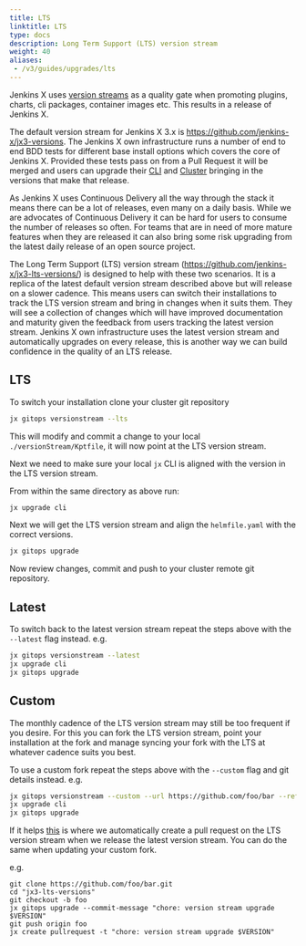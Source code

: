```yaml
---
title: LTS
linktitle: LTS
type: docs
description: Long Term Support (LTS) version stream
weight: 40
aliases:
 - /v3/guides/upgrades/lts
---
```

 
Jenkins X uses [version streams](/about/concepts/version-stream/) as a quality gate when promoting plugins, charts, cli packages, container images etc.  This results in a release of Jenkins X.

The default version stream for Jenkins X 3.x is <https://github.com/jenkins-x/jx3-versions>.  The Jenkins X own infrastructure runs a number of end to end BDD tests for different base install options which covers the core of Jenkins X.  Provided these tests pass on from a Pull Request it will be merged and users can upgrade their [CLI](/v3/guides/upgrades/cli) and [Cluster](/v3/guides/upgrades/cluster) bringing in the versions that make that release.

As Jenkins X uses Continuous Delivery all the way through the stack it means there can be a lot of releases, even many on a daily basis.  While we are advocates of Continuous Delivery it can be hard for users to consume the number of releases so often.  For teams that are in need of more mature features when they are released it can also bring some risk upgrading from the latest daily release of an open source project.

The Long Term Support (LTS) version stream (<https://github.com/jenkins-x/jx3-lts-versions/>) is designed to help with these two scenarios.  It is a replica of the latest default version stream described above but will release on a slower cadence.  This means users can switch their installations to track the LTS version stream and bring in changes when it suits them.  They will see a collection of changes which will have improved documentation and maturity given the feedback from users tracking the latest version stream.  Jenkins X own infrastructure uses the latest version stream and automatically upgrades on every release, this is another way we can build confidence in the quality of an LTS release.

## LTS

To switch your installation clone your cluster git repository

```bash
jx gitops versionstream --lts
```

This will modify and commit a change to your local `./versionStream/Kptfile`, it will now point at the LTS version stream.

Next we need to make sure your local `jx` CLI is aligned with the version in the LTS version stream.

From within the same directory as above run:

```bash
jx upgrade cli
```

Next we will get the LTS version stream and align the `helmfile.yaml` with the correct versions.

```bash
jx gitops upgrade
```

Now review changes, commit and push to your cluster remote git repository.

## Latest

To switch back to the latest version stream repeat the steps above with the `--latest` flag instead.
e.g.

```bash
jx gitops versionstream --latest
jx upgrade cli
jx gitops upgrade
```

## Custom

The monthly cadence of the LTS version stream may still be too frequent if you desire.  For this you can fork the LTS version stream, point your installation at the fork and manage syncing your fork with the LTS at whatever cadence suits you best.

To use a custom fork repeat the steps above with the `--custom` flag and git details instead.
e.g.

```bash
jx gitops versionstream --custom --url https://github.com/foo/bar --ref master --directory versionStream
jx upgrade cli
jx gitops upgrade
```

If it helps [this](https://github.com/jenkins-x/jx3-versions/blob/a82a00258e293d7457d6da15d7037363cfd3841d/.lighthouse/jenkins-x/release/promote-vs.sh#L53-L58) is where we automatically create a pull request on the LTS version stream when we release the latest version stream.  You can do the same when updating your custom fork.

e.g.

```
git clone https://github.com/foo/bar.git
cd "jx3-lts-versions"
git checkout -b foo
jx gitops upgrade --commit-message "chore: version stream upgrade $VERSION"
git push origin foo
jx create pullrequest -t "chore: version stream upgrade $VERSION"
```

